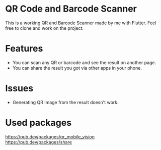 # QR Code and Barcode Scanner

This is a working QR and Barcode Scanner made by me with Flutter. Feel free to clone and work on the project.

# Features
- You can scan any QR or barcode and see the result on another page.
- You can share the result you got via other apps in your phone.

# Issues
-  Generating QR Image from the result doesn't work.

# Used packages
https://pub.dev/packages/qr_mobile_vision<br>https://pub.dev/packages/share
